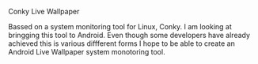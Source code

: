 Conky Live Wallpaper 

Bassed on a system monitoring tool for Linux, Conky. I am looking at bringging this tool to Android. Even though some developers have already achieved this is various diffferent forms I hope to be able to create an Android Live Wallpaper system monotoring tool.


